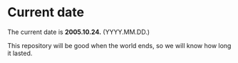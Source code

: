 # Current date

The current date is **2005.10.24.** (YYYY.MM.DD.)

This repository will be good when the world ends, so we will know how long it lasted.